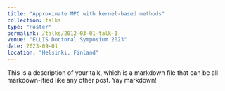 ```yaml
---
title: "Approximate MPC with kernel-based methods"
collection: talks
type: "Poster"
permalink: /talks/2012-03-01-talk-1
venue: "ELLIS Doctoral Symposium 2023"
date: 2023-09-01
location: "Helsinki, Finland"
---
```


This is a description of your talk, which is a markdown file that can be all markdown-ified like any other post. Yay markdown!

